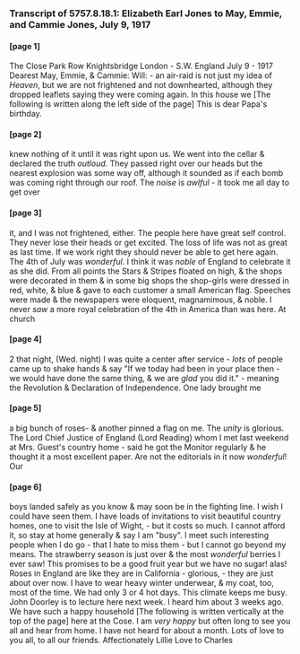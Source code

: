 ### Transcript of 5757.8.18.1: Elizabeth Earl Jones to May, Emmie, and Cammie Jones, July 9, 1917

#### [page 1] 
The Close Park Row Knightsbridge London - S.W. England July 9 - 1917 Dearest May, Emmie, & Cammie: Will: - an air-raid is not just my idea of _Heaven_, but we are not frightened and not downhearted, although they dropped leaflets saying they were coming again. In this house we [The following is written along the left side of the page] This is dear Papa's birthday. 

#### [page 2] 
knew nothing of it until it was right upon us. We went into the cellar & declared the truth _outloud_. They passed right over our heads but the nearest explosion was some way off, although it sounded as if each bomb was coming right through our roof. The _noise_ is _awlful_ - it took me all day to get over 

#### [page 3] 
it, and I was not frightened, either. The people here have great self control. They never lose their heads or get excited. The loss of life was not as great as last time. If we work right they should never be able to get here again. The 4th of July was _wonderful_. I think it was _noble_ of England to celebrate it as she did. From all points the Stars & Stripes floated on high, & the shops were decorated in them & in some big shops the shop-girls were dressed in red, white, & blue & gave to each customer a small American flag. Speeches were made & the newspapers were eloquent, magnamimous, & noble. I never _saw_ a more royal celebration of the 4th in America than was here. At church 

#### [page 4] 
2 that night, (Wed. night) I was quite a center after service - _lots_ of people came up to shake hands & say "If we today had been in your place then - we would have done the same thing, & we are _glad_ you did it." - meaning the Revolution & Declaration of Independence. One lady brought me 

#### [page 5] 

a big bunch of roses- & another pinned a flag on me. The _unity_ is glorious. The Lord Chief Justice of England (Lord Reading) whom I met last weekend at Mrs. Guest's country home - said he got the Monitor regularly & he thought it a most excellent paper. Are not the editorials in it now _wonderful_! Our 

#### [page 6] 

boys landed safely as you know & may soon be in the fighting line. I wish I could have seen them. I have loads of invitations to visit beautiful country homes, one to visit the Isle of Wight, - but it costs so much. I cannot afford it, so stay at home generally & say I am "busy". I meet such interesting people when I do go - that I hate to miss them - but I cannot go beyond my means. The strawberry season is just over & the most _wonderful_ berries I ever saw! This promises to be a good fruit year but we have no sugar! alas! Roses in England are like they are in California - glorious, - they are just about over now. I have to wear heavy winter underwear, & my coat, too, most of the time. We had only 3 or 4 hot days. This climate keeps me busy. John Doorley is to lecture here next week. I heard him about 3 weeks ago. We have such a happy household [The following is written vertically at the top of the page] here at the Cose. I am _very happy_ but often long to see you all and hear from home. I have not heard for about a month. Lots of love to you all, to all our friends. Affectionately Lillie Love to Charles